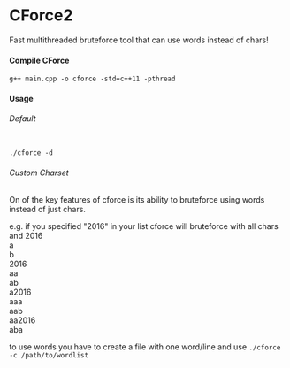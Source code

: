 # CForce2
Fast multithreaded bruteforce tool that can use words instead of chars!

#### Compile CForce
<code>g++ main.cpp -o cforce -std=c++11 -pthread</code>

#### Usage

###### Default
<code>
./cforce -d 
</code>

###### Custom Charset

On of the key features of cforce is its ability to bruteforce using words instead of just chars. 

e.g.
if you specified "2016" in your list cforce will bruteforce with all chars and 2016   
a   
b   
2016   
aa   
ab   
a2016   
aaa   
aab   
aa2016   
aba     

to use words you have to create a file with one word/line and use
<code>./cforce -c /path/to/wordlist</code>
